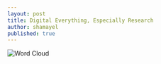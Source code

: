 ```yaml
---
layout: post
title: Digital Everything, Especially Research
author: shamayel
published: true
---
```


![Word Cloud](http://imgur.com/T6m43Gl)
